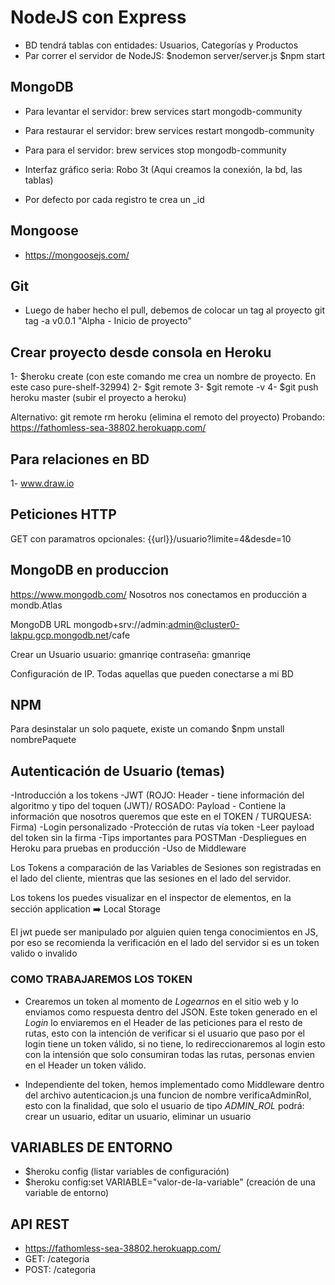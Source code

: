 # NodeJS con Express

- BD tendrá tablas con entidades: Usuarios, Categorías y Productos
- Par correr el servidor de NodeJS:
$nodemon server/server.js
$npm start

## MongoDB

- Para levantar el servidor:
brew services start mongodb-community

- Para restaurar el servidor:
brew services restart mongodb-community

- Para para el servidor:
brew services stop mongodb-community

- Interfaz gráfico seria: Robo 3t (Aqui creamos la conexión, la bd, las tablas)

- Por defecto por cada registro te crea un _id

## Mongoose

- https://mongoosejs.com/

## Git

- Luego de haber hecho el pull, debemos de colocar un tag al proyecto
git tag -a v0.0.1 "Alpha - Inicio de proyecto"

## Crear proyecto desde consola en Heroku

1- $heroku create (con este comando me crea un nombre de proyecto. En este caso pure-shelf-32994)
2- $git remote
3- $git remote -v
4- $git push heroku master (subir el proyecto a heroku)

Alternativo: git remote rm heroku (elimina el remoto del proyecto)
Probando: https://fathomless-sea-38802.herokuapp.com/

## Para relaciones en BD

1- www.draw.io

## Peticiones HTTP

GET con paramatros opcionales: {{url}}/usuario?limite=4&desde=10

## MongoDB en produccion

https://www.mongodb.com/
Nosotros nos conectamos en producción a mondb.Atlas

MongoDB URL
mongodb+srv://admin:admin@cluster0-lakpu.gcp.mongodb.net/cafe

Crear un Usuario
usuario: gmanriqe
contraseña: gmanriqe

Configuración de IP. Todas aquellas que pueden conectarse a mi BD

## NPM

Para desinstalar un solo paquete, existe un comando
$npm unstall nombrePaquete

## Autenticación de Usuario (temas)

-Introducción a los tokens
-JWT (ROJO: Header - tiene información del algoritmo y tipo del toquen (JWT)/ ROSADO: Payload - Contiene la información que nosotros queremos que este en el TOKEN / TURQUESA: Firma)
-Login personalizado
-Protección de rutas vía token
-Leer payload del token sin la firma
-Tips importantes para POSTMan
-Despliegues en Heroku para pruebas en producción
-Uso de Middleware

Los Tokens a comparación de las Variables de Sesiones son registradas en el lado
del cliente, mientras que las sesiones en el lado del servidor.

Los tokens los puedes visualizar en el inspector de elementos, en la sección application ➡️ Local Storage

El jwt puede ser manipulado por alguien quien tenga conocimientos en JS, por eso se recomienda la verificación en el lado del servidor si es un token valido o invalido

### COMO TRABAJAREMOS LOS TOKEN

- Crearemos un token al momento de *Logearnos* en el sitio web y lo enviamos como respuesta dentro del JSON. Este token generado en el *Login* lo enviaremos en el Header de las peticiones para el resto de rutas, esto con la intención de verificar si el usuario que paso por el login tiene un token válido, si no tiene, lo redireccionaremos al login esto con la intensión que solo consumiran todas las rutas, personas envien en el Header un token válido.

- Independiente del token, hemos implementado como Middleware dentro del archivo autenticacion.js una funcion de nombre verificaAdminRol, esto con la finalidad, que solo el usuario de tipo *ADMIN_ROL* podrá:
crear un usuario, editar un usuario, eliminar un usuario

## VARIABLES DE ENTORNO

- $heroku config (listar variables de configuración)
- $heroku config:set VARIABLE="valor-de-la-variable" (creación de una variable de entorno)

## API REST

- https://fathomless-sea-38802.herokuapp.com/
- GET: /categoria
- POST: /categoria
